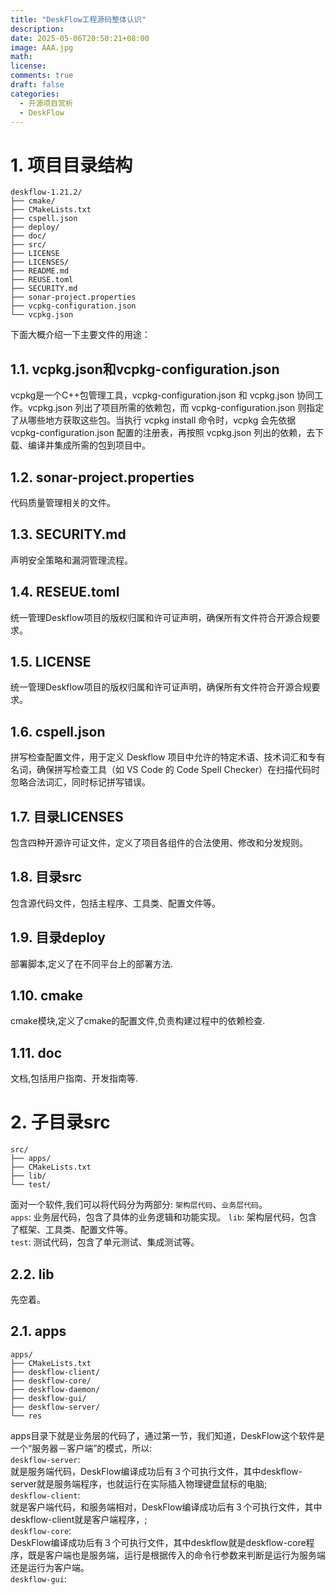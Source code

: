```yaml
---
title: "DeskFlow工程源码整体认识"
description: 
date: 2025-05-06T20:50:21+08:00
image: AAA.jpg
math: 
license: 
comments: true
draft: false
categories:
  - 开源项目赏析
  - DeskFlow
---
```



# 1. 项目目录结构
```
deskflow-1.21.2/
├── cmake/
├── CMakeLists.txt
├── cspell.json
├── deploy/
├── doc/
├── src/
├── LICENSE
├── LICENSES/
├── README.md
├── REUSE.toml
├── SECURITY.md
├── sonar-project.properties
├── vcpkg-configuration.json
└── vcpkg.json
```
下面大概介绍一下主要文件的用途：
## 1.1. vcpkg.json和vcpkg-configuration.json
vcpkg是一个C++包管理工具，vcpkg-configuration.json 和 vcpkg.json 协同工作。vcpkg.json 列出了项目所需的依赖包，而 vcpkg-configuration.json 则指定了从哪些地方获取这些包。当执行 vcpkg install 命令时，vcpkg 会先依据 vcpkg-configuration.json 配置的注册表，再按照 vcpkg.json 列出的依赖，去下载、编译并集成所需的包到项目中。

## 1.2. sonar-project.properties
代码质量管理相关的文件。

## 1.3. SECURITY.md
声明安全策略和漏洞管理流程。

## 1.4. RESEUE.toml
统一管理Deskflow项目的版权归属和许可证声明，确保所有文件符合开源合规要求。

## 1.5. LICENSE
统一管理Deskflow项目的版权归属和许可证声明，确保所有文件符合开源合规要求。

## 1.6. cspell.json
拼写检查配置文件，用于定义 Deskflow 项目中允许的特定术语、技术词汇和专有名词，确保拼写检查工具（如 VS Code 的 Code Spell Checker）在扫描代码时 忽略合法词汇，同时标记拼写错误。
## 1.7. 目录LICENSES
包含四种开源许可证文件，定义了项目各组件的合法使用、修改和分发规则。

## 1.8. 目录src
包含源代码文件，包括主程序、工具类、配置文件等。

## 1.9. 目录deploy
部署脚本,定义了在不同平台上的部署方法.

## 1.10. cmake
cmake模块,定义了cmake的配置文件,负责构建过程中的依赖检查.

## 1.11. doc
文档,包括用户指南、开发指南等.

# 2. 子目录src
```
src/
├── apps/
├── CMakeLists.txt
├── lib/
└── test/
```
面对一个软件,我们可以将代码分为两部分: `架构层代码`、`业务层代码`。    
`apps`: 业务层代码，包含了具体的业务逻辑和功能实现。
`lib`: 架构层代码，包含了框架、工具类、配置文件等。     
`test`: 测试代码，包含了单元测试、集成测试等。

## 2.2. lib
先空着。

## 2.1. apps
```
apps/
├── CMakeLists.txt
├── deskflow-client/
├── deskflow-core/
├── deskflow-daemon/
├── deskflow-gui/
├── deskflow-server/
└── res
```
apps目录下就是业务层的代码了，通过第一节，我们知道，DeskFlow这个软件是一个“服务器－客户端”的模式，所以:        
`deskflow-server`:  
就是服务端代码，DeskFlow编译成功后有３个可执行文件，其中deskflow-server就是服务端程序，也就运行在实际插入物理键盘鼠标的电脑;     
`deskflow-client`:    
就是客户端代码，和服务端相对，DeskFlow编译成功后有３个可执行文件，其中deskflow-client就是客户端程序，;       
`deskflow-core`:    
DeskFlow编译成功后有３个可执行文件，其中deskflow就是deskflow-core程序，既是客户端也是服务端，运行是根据传入的命令行参数来判断是运行为服务端还是运行为客户端。       
`deskflow-gui`:    


